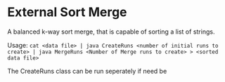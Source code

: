 # External Sort Merge
A balanced k-way sort merge, that is capable of sorting a list of strings.

Usage:
``cat <data file> | java CreateRuns <number of initial runs to create> | java MergeRuns <Number of Merge runs to create> > <sorted data file>``

The CreateRuns class can be run seperately if need be
